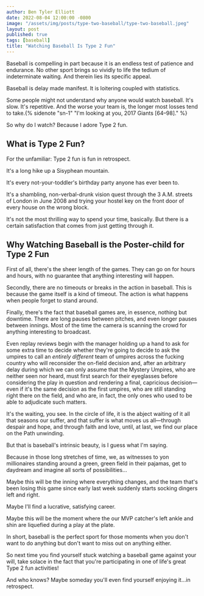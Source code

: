 ```yaml
---
author: Ben Tyler Elliott
date: 2022-08-04 12:00:00 -0800
image: "/assets/img/posts/type-two-baseball/type-two-baseball.jpeg"
layout: post
published: true
tags: [baseball]
title: "Watching Baseball Is Type 2 Fun"
---
```


Baseball is compelling in part because it is an endless test of patience and endurance. No other sport brings so vividly to life the tedium of indeterminate waiting. And therein lies its specific appeal.

<!--more-->

Baseball is delay made manifest. It is loitering coupled with statistics.

Some people might not understand why anyone would watch baseball. It's slow. It's repetitive. And the worse your team is, the longer most losses tend to take.{% sidenote "sn-1" "I'm looking at you, 2017 Giants [64–98]." %}

So why do I watch? Because I adore Type 2 fun.

## What is Type 2 Fun?

For the unfamiliar: Type 2 fun is fun in retrospect.

It's a long hike up a Sisyphean mountain.

It's every not-your-toddler's birthday party anyone has ever been to.

It's a shambling, non-verbal-drunk vision quest through the 3 A.M. streets of London in June 2008 and trying your hostel key on the front door of every house on the wrong block.

It's not the most thrilling way to spend your time, basically. But there is a certain satisfaction that comes from just getting through it.

## Why Watching Baseball is the Poster-child for Type 2 Fun

First of all, there's the sheer length of the games. They can go on for hours and hours, with no guarantee that anything interesting will happen.

Secondly, there are no timeouts or breaks in the action in baseball. This is because the game itself is a kind of timeout. The action is what happens when people forget to stand around.

Finally, there's the fact that baseball games are, in essence, nothing but downtime. There are long pauses between pitches, and even longer pauses between innings. Most of the time the camera is scanning the crowd for anything interesting to broadcast.

Even replay reviews begin with the manager holding up a hand to ask for some extra time to decide whether they're going to decide to ask the umpires to call an *entirely different* team of umpires across the fucking country who will reconsider the on-field decision and, after an arbitrary delay during which we can only assume that the Mystery Umpires, who are neither seen nor heard, must first search for their eyeglasses before considering the play in question and rendering a final, capricious decision—even if it's the same decision as the first umpires, who are still standing right there on the field, and who are, in fact, the only ones who used to be able to adjudicate such matters.

It's the waiting, you see. In the circle of life, it is the abject waiting of it all that seasons our suffer, and that suffer is what moves us all—through despair and hope, and through faith and love, until, at last, we find our place on the Path unwinding.

But that is baseball's intrinsic beauty, is I guess what I'm saying.

Because in those long stretches of time, we, as witnesses to yon millionaires standing around a green, green field in their pajamas, get to daydream and imagine all sorts of possibilities...

Maybe this will be the inning where everything changes, and the team that's been losing this game since early last week suddenly starts socking dingers left and right.

Maybe I'll find a lucrative, satisfying career.

Maybe this will be the moment where the our MVP catcher's left ankle and shin are liquefied during a play at the plate.

In short, baseball is the perfect sport for those moments when you don't want to do anything but don't want to miss out on anything either.

So next time you find yourself stuck watching a baseball game against your will, take solace in the fact that you're participating in one of life's great Type 2 fun activities!

And who knows? Maybe someday you'll even find yourself enjoying it...in retrospect.
